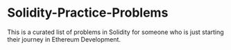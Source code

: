 # Solidity-Practice-Problems
This is a curated list of problems in Solidity for someone who is just starting their journey in Ethereum Development.
